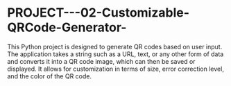 # PROJECT---02-Customizable-QRCode-Generator-
This Python project is designed to generate QR codes based on user input. The application takes a string such as a URL, text, or any other form of data and converts it into a QR code image, which can then be saved or displayed. It allows for customization in terms of size, error correction level, and the color of the QR code.
